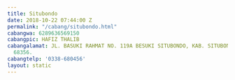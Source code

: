 ```yaml
---
title: Situbondo
date: 2018-10-22 07:44:00 Z
permalink: "/cabang/situbondo.html"
cabangwa: 6289636569150
cabangpic: HAFIZ THALIB
cabangalamat: JL. BASUKI RAHMAT NO. 119A BESUKI SITUBONDO, KAB. SITUBONDO, JAWA TIMUR,
  68356.
cabangtelp: '0338-680456'
layout: static
---
```


